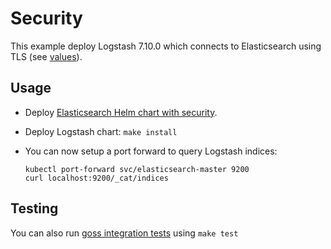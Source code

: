 # Security

This example deploy Logstash 7.10.0 which connects to Elasticsearch using TLS
(see [values][]).


## Usage

* Deploy [Elasticsearch Helm chart with security][].

* Deploy Logstash chart: `make install`

* You can now setup a port forward to query Logstash indices:

  ```
  kubectl port-forward svc/elasticsearch-master 9200
  curl localhost:9200/_cat/indices
  ```


## Testing

You can also run [goss integration tests][] using `make test`


[elasticsearch helm chart with security]: https://github.com/elastic/helm-charts/tree/master/elasticsearch/examples/security/
[goss integration tests]: https://github.com/elastic/helm-charts/tree/master/logstash/examples/security/test/goss.yaml
[values]: https://github.com/elastic/helm-charts/tree/master/logstash/examples/security/values.yaml
